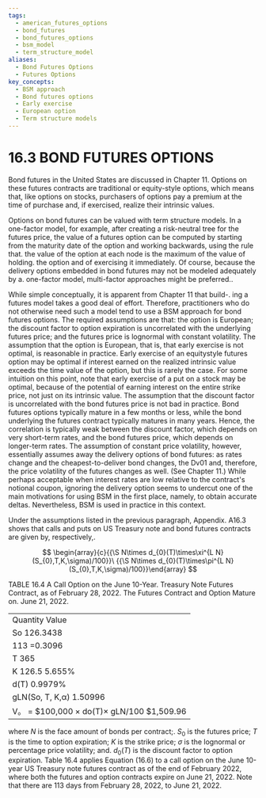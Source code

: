 ```yaml
---
tags:
  - american_futures_options
  - bond_futures
  - bond_futures_options
  - bsm_model
  - term_structure_model
aliases:
  - Bond Futures Options
  - Futures Options
key_concepts:
  - BSM approach
  - Bond futures options
  - Early exercise
  - European option
  - Term structure models
---
```


# 16.3 BOND FUTURES OPTIONS  

Bond futures in the United States are discussed in Chapter 11. Options on these futures contracts are traditional or equity-style options, which means that, like options on stocks, purchasers of options pay a premium at the time of purchase and, if exercised, realize their intrinsic values.  

Options on bond futures can be valued with term structure models. In a one-factor model, for example, after creating a risk-neutral tree for the futures price, the value of a futures option can be computed by starting from the maturity date of the option and working backwards, using the rule that. the value of the option at each node is the maximum of the value of holding. the option and of exercising it immediately. Of course, because the delivery options embedded in bond futures may not be modeled adequately by a. one-factor model, multi-factor approaches might be preferred..  

While simple conceptually, it is apparent from Chapter 11 that build-. ing a futures model takes a good deal of effort. Therefore, practitioners who do not otherwise need such a model tend to use a BSM approach for bond futures options. The required assumptions are that: the option is European; the discount factor to option expiration is uncorrelated with the underlying futures price; and the futures price is lognormal with constant volatility. The assumption that the option is European, that is, that early exercise is not optimal, is reasonable in practice. Early exercise of an equitystyle futures option may be optimal if interest earned on the realized intrinsic value exceeds the time value of the option, but this is rarely the case. For some intuition on this point, note that early exercise of a put on a stock may be optimal, because of the potential of earning interest on the entire strike price, not just on its intrinsic value. The assumption that the discount factor is uncorrelated with the bond futures price is not bad in practice. Bond futures options typically mature in a few months or less, while the bond underlying the futures contract typically matures in many years. Hence, the correlation is typically weak between the discount factor, which depends on very short-term rates, and the bond futures price, which depends on longer-term rates. The assumption of constant price volatility, however, essentially assumes away the delivery options of bond futures: as rates change and the cheapest-to-deliver bond changes, the Dv01 and, therefore, the price volatility of the futures changes as well. (See Chapter 11.) While perhaps acceptable when interest rates are low relative to the contract's notional coupon, ignoring the delivery option seems to undercut one of the main motivations for using BSM in the first place, namely, to obtain accurate deltas. Nevertheless, BSM is used in practice in this context.  

Under the assumptions listed in the previous paragraph, Appendix. A16.3 shows that calls and puts on US Treasury note and bond futures contracts are given by, respectively,.  

$$
\begin{array}{c}{{\S N\times d_{0}(T)\times\xi^{L N}(S_{0},T,K,\sigma)/100}}\ {{\S N\times d_{0}(T)\times\pi^{L N}(S_{0},T,K,\sigma)/100}}\end{array}
$$  

TABLE 16.4 A Call Option on the June 10-Year. Treasury Note Futures Contract, as of February 28, 2022. The Futures Contract and Option Mature on. June 21, 2022.   


<html><body><table><tr><td>Quantity Value</td></tr><tr><td>So 126.3438</td></tr><tr><td>113 =0.3096</td></tr><tr><td>T 365</td></tr><tr><td>K 126.5 5.655%</td></tr><tr><td>d(T) 0.9979%</td></tr><tr><td>gLN(So, T, K,α) 1.50996</td></tr><tr><td>V。 = $100,000 × do(T)× gLN/100 $1,509.96</td></tr></table></body></html>  

where $N$ is the face amount of bonds per contract;. $S_{0}$ is the futures price; $T$ is the time to option expiration; $K$ is the strike price; $\sigma$ is the lognormal or percentage price volatility; and. $d_{0}(T)$ is the discount factor to option expiration. Table 16.4 applies Equation (16.6) to a call option on the June 10-year US Treasury note futures contract as of the end of February 2022, where both the futures and option contracts expire on June 21, 2022. Note that there are 113 days from February 28, 2022, to June 21, 2022.  
